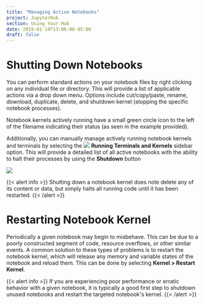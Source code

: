 ```yaml
---
title: "Managing Active Notebooks"
project: JupyterHub
section: Using Your Hub
date: 2019-01-14T13:06:08-05:00
draft: false
---
```


# Shutting Down Notebooks

You can perform standard actions on your notebook files by right clicking on any individual file or directory. This will provide a list of applicable actions via a drop down menu. Options include cut/copy/paste, rename, download, duplicate, delete, and shutdown kernel \(stopping the specific notebook processes\).

Notebook kernels actively running have a small green circle icon to the left of the filename indicating their status \(as seen in the example provided\).

Additionally, you can manually manage actively running notebook kernels and terminals by selecting the ![](../.gitbook/assets/image%20%281%29.png) **Running Terminals and Kernels** sidebar option. This will provide a detailed list of all active notebooks with the ability to halt their processes by using the **Shutdown** button

![](../.gitbook/assets/image%20%284%29.png)

{{< alert info >}}
 Shutting down a notebook kernel does note delete any of its content or data, but simply halts all running code until it has been restarted.
{{< /alert >}}

# Restarting Notebook Kernel

Periodically a given notebook may begin to misbehave. This can be due to a poorly constructed segment of code, resource overflows, or other similar events. A common solution to these types of problems is to restart the notebook kernel, which will release any memory and variable states of the notebook and reload them. This can be done by selecting **Kernel &gt; Restart Kernel**.

{{< alert info >}}
If you are experiencing poor performance or erratic behavior with a given notebook, it is typically a good first step to shutdown unused notebooks and restart the targeted notebook's kernel.
{{< /alert >}}
